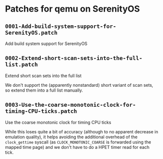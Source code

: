 # Patches for qemu on SerenityOS

## `0001-Add-build-system-support-for-SerenityOS.patch`

Add build system support for SerenityOS


## `0002-Extend-short-scan-sets-into-the-full-list.patch`

Extend short scan sets into the full list

We don't support the (apparently nonstandard) short variant of scan
sets, so extend them into a full list manually.

## `0003-Use-the-coarse-monotonic-clock-for-timing-CPU-ticks.patch`

Use the coarse monotonic clock for timing CPU ticks

While this loses quite a bit of accuracy (although to no apparent
decrease in emulation quality), it helps avoiding the additional
overhead of the `clock_gettime` syscall (as `CLOCK_MONOTONIC_COARSE`
is forwarded using the mapped time page) and we don't have to do a
HPET timer read for each tick.

